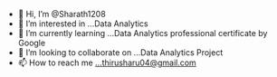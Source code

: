 - 👋 Hi, I’m @Sharath1208
- 👀 I’m interested in ...Data Analytics
- 🌱 I’m currently learning ...Data Analytics professional certificate by Google
- 💞️ I’m looking to collaborate on ...Data Analytics Project
- 📫 How to reach me ...thirusharu04@gmail.com

<!---
Sharath1208/Sharath1208 is a ✨ special ✨ repository because its `README.md` (this file) appears on your GitHub profile.
You can click the Preview link to take a look at your changes.
--->
